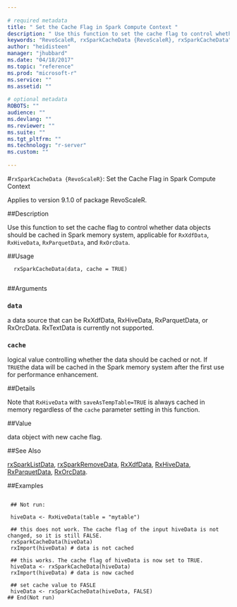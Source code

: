 ```yaml
--- 
 
# required metadata 
title: " Set the Cache Flag in Spark Compute Context " 
description: " Use this function to set the cache flag to control whether data objects should be cached in Spark memory system, applicable for `RxXdfData`, `RxHiveData`, `RxParquetData`, and `RxOrcData`.  " 
keywords: "RevoScaleR, rxSparkCacheData {RevoScaleR}, rxSparkCacheData" 
author: "heidisteen" 
manager: "jhubbard" 
ms.date: "04/18/2017" 
ms.topic: "reference" 
ms.prod: "microsoft-r" 
ms.service: "" 
ms.assetid: "" 
 
# optional metadata 
ROBOTS: "" 
audience: "" 
ms.devlang: "" 
ms.reviewer: "" 
ms.suite: "" 
ms.tgt_pltfrm: "" 
ms.technology: "r-server" 
ms.custom: "" 
 
--- 
```

 
 
 #`rxSparkCacheData {RevoScaleR}`:  Set the Cache Flag in Spark Compute Context 

 Applies to version 9.1.0 of package RevoScaleR.
 
 
 ##Description
 
Use this function to set the cache flag to control whether data objects should be cached in Spark memory system, applicable for `RxXdfData`, `RxHiveData`, `RxParquetData`, and `RxOrcData`. 
 
 
 
 ##Usage

```   
  rxSparkCacheData(data, cache = TRUE)
 
```
 
 
 ##Arguments

   
    
 ### `data`
 a data source that can be RxXdfData, RxHiveData, RxParquetData, or RxOrcData. RxTextData is currently not supported. 
  
    
 ### `cache`
 logical value controlling whether the data should be cached or not. If `TRUE`the data will be cached in the Spark memory system after the first use for performance enhancement. 
  
 
 
 
 ##Details
 
Note that `RxHiveData` with `saveAsTempTable=TRUE` is always cached in memory regardless of the `cache` parameter setting in this function.
 
 
 ##Value
 
data object with new cache flag. 
 
 
 ##See Also
 
[rxSparkListData](rxsparkdataops.md), [rxSparkRemoveData](rxsparkdataops.md), [RxXdfData](rxxdfdata.md), [RxHiveData](rxsparkdata.md), [RxParquetData](rxsparkdata.md), [RxOrcData](rxsparkdata.md).
   
 ##Examples

 ```
   
  ## Not run:
 
  hiveData <- RxHiveData(table = "mytable")
  
  ## this does not work. The cache flag of the input hiveData is not changed, so it is still FALSE.
  rxSparkCacheData(hiveData)
  rxImport(hiveData) # data is not cached
  
  ## this works. The cache flag of hiveData is now set to TRUE.
  hiveData <- rxSparkCacheData(hiveData)  
  rxImport(hiveData) # data is now cached
  
  ## set cache value to FASLE
  hiveData <- rxSparkCacheData(hiveData, FALSE)
 ## End(Not run) 
  
 
```
 
